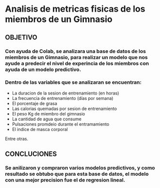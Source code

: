 # Analisis de metricas fisicas de los miembros de un Gimnasio

## OBJETIVO
### Con ayuda de Colab, se analizara una base de datos de los miembros de un Gimnasio, para realizar un modelo que nos ayude a predecir el nivel de experincia de los miembros con ayuda de un modelo predictivo.

### Dentro de las variables que se analizaran se encuentran: 
- La duracion de la sesion de entrenamiento (en horas)
- La frecuencia de entrenamiento (días por semana)
- El porcentaje de grasa
- Las calorias quemadas por sesion de entrenamiento
- El peso Kg de miembro del gimnasio
- La cantidad de agua que consume
- Pulsaciones promdeio durante el entramamiento
- El indice de masca corporal

Entre otras.


## CONCLUCIONES
### Se anilizaron y compraron varios modelos predictivos, y como resultado se obtubo que para esta base de datos, el modelo con una mejor precision fue el de regresion lineal.
